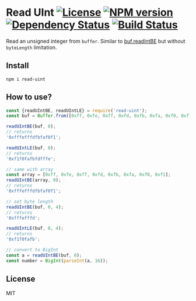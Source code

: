 # Read UInt [![License][LicenseIMGURL]][LicenseURL] [![NPM version][NPMIMGURL]][NPMURL] [![Dependency Status][DependencyStatusIMGURL]][DependencyStatusURL] [![Build Status][BuildStatusIMGURL]][BuildStatusURL]

Read an unsigned integer from `buffer`. Similar to [buf.readIntBE](https://nodejs.org/dist/latest-v10.x/docs/api/buffer.html#buffer_buf_readintbe_offset_bytelength) but without `byteLength` limitation.

## Install

```
npm i read-uint
```

## How to use?

```js
const {readUIntBE, readUIntLE} = require('read-uint');
const buf = Buffer.from([0xff, 0xfe, 0xff, 0xfd, 0xfb, 0xfa, 0xf0, 0xf1]);

readUIntBE(buf, 0);
// returns
'0xfffefffdfbfaf0f1';

readUIntLE(buf, 0);
// returns
'0xf1f0fafbfdfffe';

// same with array
const array = [0xff, 0xfe, 0xff, 0xfd, 0xfb, 0xfa, 0xf0, 0xf1];
readUIntBE(array, 0);
// returns
'0xfffefffdfbfaf0f1';

// set byte length
readUIntBE(buf, 0, 4);
// returns
'0xfffefffd';

readUIntLE(buf, 0, 4);
// returns
'0xf1f0fafb';

// convert to BigInt
const a = readUIntBE(buf, 0);
const number = BigInt(parseInt(a, 16));
```

## License

MIT

[NPMIMGURL]:                https://img.shields.io/npm/v/read-uint.svg?style=flat&longCache=true
[BuildStatusIMGURL]:        https://img.shields.io/travis/coderaiser/read-uint/master.svg?style=flat&longCache=true
[DependencyStatusIMGURL]:   https://img.shields.io/david/coderaiser/read-uint.svg?style=flat&longCache=true
[LicenseIMGURL]:            https://img.shields.io/badge/license-MIT-317BF9.svg?style=flat&longCache=true
[NPMURL]:                   https://npmjs.org/package/read-uint "npm"
[BuildStatusURL]:           https://travis-ci.org/coderaiser/read-uint  "Build Status"
[DependencyStatusURL]:      https://david-dm.org/coderaiser/read-uint "Dependency Status"
[LicenseURL]:               https://tldrlegal.com/license/mit-license "MIT License"

